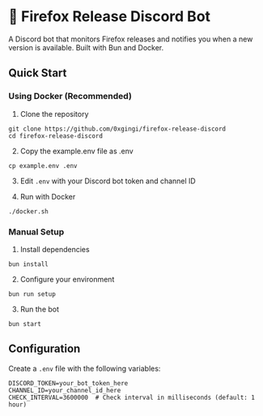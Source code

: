# 🦊 Firefox Release Discord Bot

A Discord bot that monitors Firefox releases and notifies you when a new version is available. Built with Bun and Docker.

## Quick Start

### Using Docker (Recommended)

1. Clone the repository
```
git clone https://github.com/0xgingi/firefox-release-discord
cd firefox-release-discord
```

2. Copy the example.env file as .env
```
cp example.env .env
```

3. Edit `.env` with your Discord bot token and channel ID

4. Run with Docker
```
./docker.sh
```

### Manual Setup

1. Install dependencies
```
bun install
```

2. Configure your environment
```
bun run setup
```

3. Run the bot
```
bun start
```

## Configuration

Create a `.env` file with the following variables:
```
DISCORD_TOKEN=your_bot_token_here
CHANNEL_ID=your_channel_id_here
CHECK_INTERVAL=3600000  # Check interval in milliseconds (default: 1 hour)
```